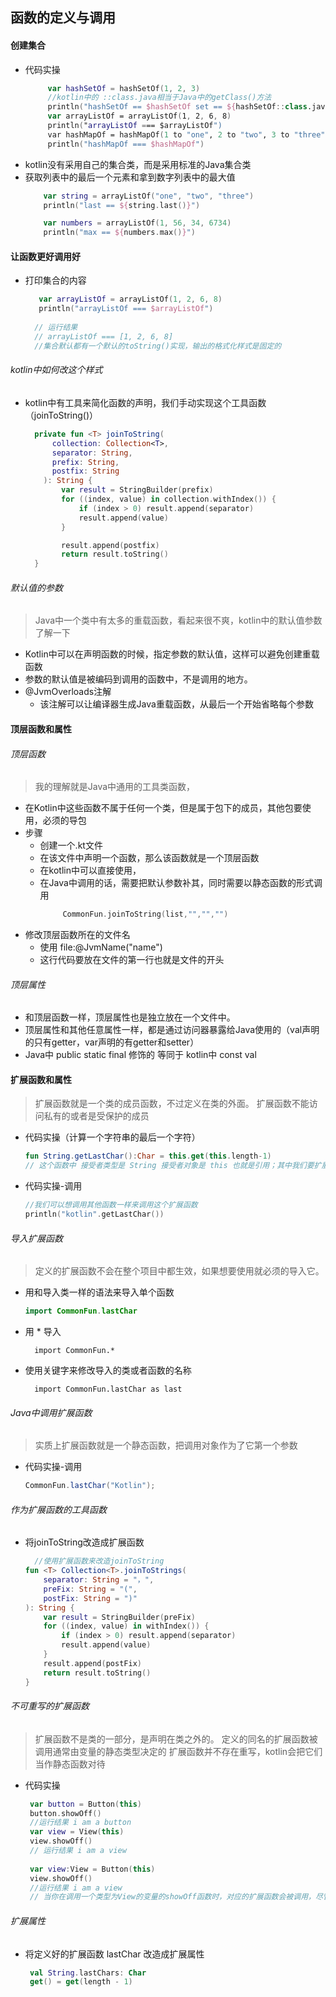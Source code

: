 ## 函数的定义与调用
#### 创建集合
- 代码实操
   ```kotlin
        var hashSetOf = hashSetOf(1, 2, 3)
        //kotlin中的 ::class.java相当于Java中的getClass()方法
        println("hashSetOf == $hashSetOf set == ${hashSetOf::class.java}")
        var arrayListOf = arrayListOf(1, 2, 6, 8)
        println("arrayListOf === $arrayListOf")
        var hashMapOf = hashMapOf(1 to "one", 2 to "two", 3 to "three")
        println("hashMapOf === $hashMapOf") 
   ```
- kotlin没有采用自己的集合类，而是采用标准的Java集合类
- 获取列表中的最后一个元素和拿到数字列表中的最大值
    ```kotlin
        var string = arrayListOf("one", "two", "three")
        println("last == ${string.last()}")

        var numbers = arrayListOf(1, 56, 34, 6734)
        println("max == ${numbers.max()}")  
    ```
#### 让函数更好调用好
- 打印集合的内容
   ```kotlin
      var arrayListOf = arrayListOf(1, 2, 6, 8)
      println("arrayListOf === $arrayListOf")
      
     // 运行结果
     // arrayListOf === [1, 2, 6, 8]
     //集合默认都有一个默认的toString()实现，输出的格式化样式是固定的
   ```

###### kotlin中如何改这个样式
- kotlin中有工具来简化函数的声明，我们手动实现这个工具函数（joinToString()）
  ```kotlin
    private fun <T> joinToString(
        collection: Collection<T>,
        separator: String,
        prefix: String,
        postfix: String
      ): String {
          var result = StringBuilder(prefix)
          for ((index, value) in collection.withIndex()) {
              if (index > 0) result.append(separator)
              result.append(value)
          }

          result.append(postfix)
          return result.toString()
    }
  ```
###### 默认值的参数
> Java中一个类中有太多的重载函数，看起来很不爽，kotlin中的默认值参数了解一下

- Kotlin中可以在声明函数的时候，指定参数的默认值，这样可以避免创建重载函数
- 参数的默认值是被编码到调用的函数中，不是调用的地方。
- @JvmOverloads注解
  - 该注解可以让编译器生成Java重载函数，从最后一个开始省略每个参数

#### 顶层函数和属性
###### 顶层函数
> 我的理解就是Java中通用的工具类函数，
- 在Kotlin中这些函数不属于任何一个类，但是属于包下的成员，其他包要使用，必须的导包
- 步骤
  - 创建一个.kt文件
  - 在该文件中声明一个函数，那么该函数就是一个顶层函数
  - 在kotlin中可以直接使用，
  - 在Java中调用的话，需要把默认参数补其，同时需要以静态函数的形式调用
    ```kotlin
         CommonFun.joinToString(list,"","","")
    ```
- 修改顶层函数所在的文件名
  - 使用 file:@JvmName("name")
  - 这行代码要放在文件的第一行也就是文件的开头
###### 顶层属性
- 和顶层函数一样，顶层属性也是独立放在一个文件中。
- 顶层属性和其他任意属性一样，都是通过访问器暴露给Java使用的（val声明的只有getter，var声明的有getter和setter）
- Java中 public static final 修饰的 等同于 kotlin中 const val
#### 扩展函数和属性
> 扩展函数就是一个类的成员函数，不过定义在类的外面。
> 扩展函数不能访问私有的或者是受保护的成员
- 代码实操（计算一个字符串的最后一个字符）
    ```kotlin
    fun String.getLastChar():Char = this.get(this.length-1)
   // 这个函数中 接受者类型是 String 接受者对象是 this 也就是引用；其中我们要扩展的函数是String中的get
- 代码实操-调用
    ```kotlin
    //我们可以想调用其他函数一样来调用这个扩展函数
    println("kotlin".getLastChar()) 
    ```
###### 导入扩展函数
> 定义的扩展函数不会在整个项目中都生效，如果想要使用就必须的导入它。
- 用和导入类一样的语法来导入单个函数
    ```kotlin
    import CommonFun.lastChar    
- 用 * 导入
  ```
    import CommonFun.* 
- 使用关键字来修改导入的类或者函数的名称
  ```
    import CommonFun.lastChar as last 
  ```
###### Java中调用扩展函数
> 实质上扩展函数就是一个静态函数，把调用对象作为了它第一个参数
- 代码实操-调用
  ```java
  CommonFun.lastChar("Kotlin");
  ```
###### 作为扩展函数的工具函数
- 将joinToString改造成扩展函数
   ```kotlin
     //使用扩展函数来改造joinToString
  fun <T> Collection<T>.joinToStrings(
       separator: String = "，",
       preFix: String = "(",
       postFix: String = ")"
   ): String {
       var result = StringBuilder(preFix)
       for ((index, value) in withIndex()) {
           if (index > 0) result.append(separator)
           result.append(value)
       }
       result.append(postFix)
       return result.toString()
   }
   ```
###### 不可重写的扩展函数
> 扩展函数不是类的一部分，是声明在类之外的。
> 定义的同名的扩展函数被调用通常由变量的静态类型决定的
> 扩展函数并不存在重写，kotlin会把它们当作静态函数对待
- 代码实操
  ```kotlin
   var button = Button(this)
   button.showOff()
   //运行结果 i am a button
   var view = View(this)
   view.showOff()
   // 运行结果 i am a view
   
   var view:View = Button(this)
   view.showOff()
   //运行结果 i am a view
   // 当你在调用一个类型为View的变量的showOff函数时，对应的扩展函数会被调用，尽管实际上这个变量现在是一个Button对象
  ```
###### 扩展属性
- 将定义好的扩展函数 lastChar 改造成扩展属性
  ```kotlin
   val String.lastChars: Char
   get() = get(length - 1) 
  ```
